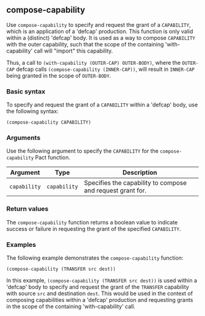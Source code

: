 ## compose-capability
Use `compose-capability` to specify and request the grant of a `CAPABILITY`, which is an application of a 'defcap' production. This function is only valid within a (distinct) 'defcap' body. It is used as a way to compose `CAPABILITY` with the outer capability, such that the scope of the containing 'with-capability' call will "import" this capability. 

Thus, a call to `(with-capability (OUTER-CAP) OUTER-BODY)`, where the `OUTER-CAP` defcap calls `(compose-capability (INNER-CAP))`, will result in `INNER-CAP` being granted in the scope of `OUTER-BODY`.

### Basic syntax

To specify and request the grant of a `CAPABILITY` within a 'defcap' body, use the following syntax:

`(compose-capability CAPABILITY)`

### Arguments

Use the following argument to specify the `CAPABILITY` for the `compose-capability` Pact function.

| Argument | Type | Description |
| --- | --- | --- |
| `capability` | `capability` | Specifies the capability to compose and request grant for. |

### Return values

The `compose-capability` function returns a boolean value to indicate success or failure in requesting the grant of the specified `CAPABILITY`.

### Examples

The following example demonstrates the `compose-capability` function:

```pact
(compose-capability (TRANSFER src dest))
```

In this example, `(compose-capability (TRANSFER src dest))` is used within a 'defcap' body to specify and request the grant of the `TRANSFER` capability with source `src` and destination `dest`. This would be used in the context of composing capabilities within a 'defcap' production and requesting grants in the scope of the containing 'with-capability' call.
